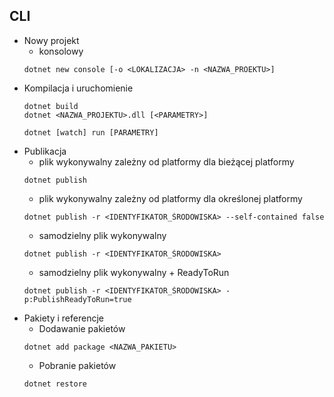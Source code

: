 ## CLI
* Nowy projekt
	* konsolowy
	```
	dotnet new console [-o <LOKALIZACJA> -n <NAZWA_PROEKTU>]
	```
* Kompilacja i uruchomienie
	```
	dotnet build
	dotnet <NAZWA_PROJEKTU>.dll [<PARAMETRY>]
	```
	```
	dotnet [watch] run [PARAMETRY]
	```
* Publikacja
	* plik wykonywalny zależny od platformy dla bieżącej platformy
	```
	dotnet publish
	```
	* plik wykonywalny zależny od platformy dla określonej platformy
	```
	dotnet publish -r <IDENTYFIKATOR_ŚRODOWISKA> --self-contained false
	```
	* samodzielny plik wykonywalny
	```
	dotnet publish -r <IDENTYFIKATOR_ŚRODOWISKA>
	```
	* samodzielny plik wykonywalny + ReadyToRun
	```
	dotnet publish -r <IDENTYFIKATOR_ŚRODOWISKA> -p:PublishReadyToRun=true
	```
* Pakiety i referencje
	* Dodawanie pakietów
	```
	dotnet add package <NAZWA_PAKIETU>
	```
	* Pobranie pakietów
	```
	dotnet restore
	```

